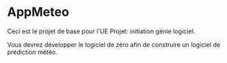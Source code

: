 # AppMeteo

Ceci est le projet de base pour l'UE Projet: initiation génie logiciel.

Vous devrez développer le logiciel de zéro afin de construire 
un logiciel de prédiction météo.
